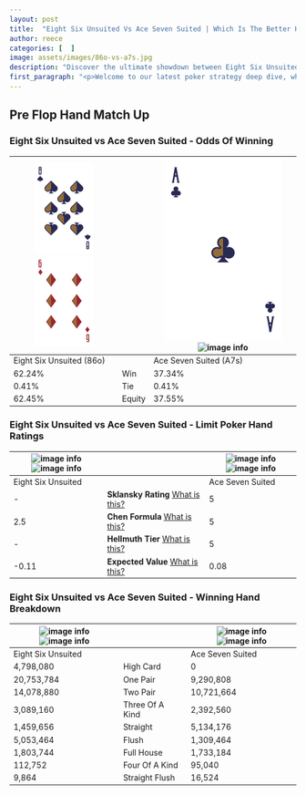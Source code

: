 ```yaml
---
layout: post
title:  "Eight Six Unsuited Vs Ace Seven Suited | Which Is The Better Hand In Poker? A Complete Guide"
author: reece
categories: [  ]
image: assets/images/86o-vs-a7s.jpg
description: "Discover the ultimate showdown between Eight Six Unsuited and Ace Seven Suited in poker! Uncover the odds, strategies, and scenarios where one hand triumphs over the other. Get ready to up your poker game with this thrilling analysis."
first_paragraph: "<p>Welcome to our latest poker strategy deep dive, where we're pitting two distinct hands against each other in a high-stakes showdown: Eight Six Unsuited vs Ace Seven Suited.</p><p>In the dynamic world of poker, every decision counts, and knowing which hand holds the upper hand is key to your success at the table.</p><p>In this article, we'll dissect these two hands, explore the scenarios where one dominates the other, and equip you with the knowledge to make strategic choices that can tip the odds in your favor.</p><p>Get ready to unravel the intriguing dynamics of these poker hands and elevate your game to new heights.</p>"
---
```




[comment]: # (sp0)

## Pre Flop Hand Match Up

<div class="table hand-ratings" markdown="1"> 



### Eight Six Unsuited vs Ace Seven Suited - Odds Of Winning


    
| ![image info](assets/images/hand1/8.png) ![image info](assets/images/hand1/6o.png) |  | ![image info](assets/images/hand2/A.png) ![image info](assets/images/hand2/7s.png) |
| -------- | -------- | -------- |
| Eight Six Unsuited (86o) |  | Ace Seven Suited (A7s) |
| 62.24% | Win | 37.34% |
| 0.41% | Tie | 0.41% |
| 62.45% | Equity | 37.55% |




[comment]: # (sp1)



### Eight Six Unsuited vs Ace Seven Suited - Limit Poker Hand Ratings


    
| ![image info](https://www.riverpairs.com/assets/images/hand1/8.png) ![image info](https://www.riverpairs.com/assets/images/hand1/6o.png) |  | ![image info](https://www.riverpairs.com/assets/images/hand2/A.png) ![image info](https://www.riverpairs.com/assets/images/hand2/7s.png) |
| -------- | -------- | -------- |
| Eight Six Unsuited |  | Ace Seven Suited |
| - | **Sklansky Rating** [What is this?](/sklansky-rating-explained) | 5 |
| 2.5 | **Chen Formula** [What is this?](/chen-formula-explained) | 5 |
| - | **Hellmuth Tier** [What is this?](/Hellmuth-tier-explained) | 5 |
| -0.11 | **Expected Value** [What is this?](/expected-value-explained) | 0.08 |




[comment]: # (sp2)



### Eight Six Unsuited vs Ace Seven Suited - Winning Hand Breakdown


    
| ![image info](https://www.riverpairs.com/assets/images/hand1/8.png) ![image info](https://www.riverpairs.com/assets/images/hand1/6o.png) |  | ![image info](https://www.riverpairs.com/assets/images/hand2/A.png) ![image info](https://www.riverpairs.com/assets/images/hand2/7s.png) |
| -------- | -------- | -------- |
| Eight Six Unsuited |  | Ace Seven Suited |
| 4,798,080 | High Card | 0 |
| 20,753,784 | One Pair | 9,290,808 |
| 14,078,880 | Two Pair | 10,721,664 |
| 3,089,160 | Three Of A Kind | 2,392,560 |
| 1,459,656 | Straight | 5,134,176 |
| 5,053,464 | Flush | 1,309,464 |
| 1,803,744 | Full House | 1,733,184 |
| 112,752 | Four Of A Kind | 95,040 |
| 9,864 | Straight Flush | 16,524 |




[comment]: # (sp3)



</div>

[comment]: # (sp4)



[comment]: # (sp5)

